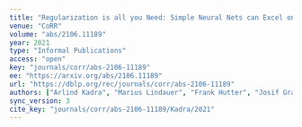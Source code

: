 ```yaml
---
title: "Regularization is all you Need: Simple Neural Nets can Excel on Tabular Data."
venue: "CoRR"
volume: "abs/2106.11189"
year: 2021
type: "Informal Publications"
access: "open"
key: "journals/corr/abs-2106-11189"
ee: "https://arxiv.org/abs/2106.11189"
url: "https://dblp.org/rec/journals/corr/abs-2106-11189"
authors: ["Arlind Kadra", "Marius Lindauer", "Frank Hutter", "Josif Grabocka"]
sync_version: 3
cite_key: "journals/corr/abs-2106-11189/Kadra/2021"
---
```


